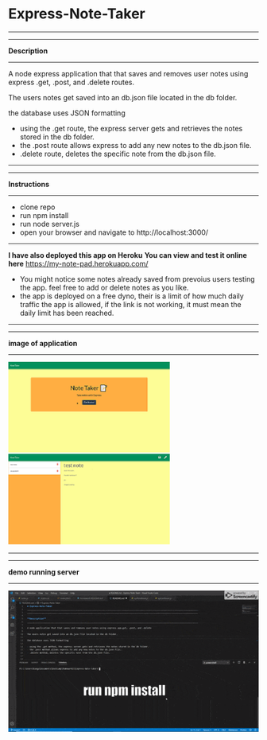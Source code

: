 # Express-Note-Taker
________________________________________________________________________________________________________________________________________
________________________________________________________________________________________________________________________________________

**Description**
________________________________________________________________________________________________________________________________________

A node express application that that saves and removes user notes using express .get, .post, and .delete routes.

The users notes get saved into an db.json file located in the db folder.

the database uses JSON formatting

- using the .get route, the express server gets and retrieves the notes stored in the db folder.
- the .post route allows express to add any new notes to the db.json file.
- .delete route, deletes the specific note from the db.json file.

________________________________________________________________________________________________________________________________________
________________________________________________________________________________________________________________________________________

**Instructions**
________________________________________________________________________________________________________________________________________

- clone repo
- run npm install
- run node server.js
- open your browser and navigate to http://localhost:3000/
________________________________________________________________________________________________________________________________________
 
 **I have also deployed this app on Heroku**
  **You can view and test it online here**
   https://my-note-pad.herokuapp.com/
   - You might notice some notes already saved from prevoius users testing the app. feel free to add or delete notes as you like.
   - the app is deployed on a free dyno, their is a limit of how much daily traffic the app is allowed, if the link is not working, it        must mean the daily limit has been reached.
________________________________________________________________________________________________________________________________________
________________________________________________________________________________________________________________________________________

**image of application**
________________________________________________________________________________________________________________________________________

![Example profile](./examplefiles/example-img1.png)                  ![Example profile](./examplefiles/example-img2.png) 
________________________________________________________________________________________________________________________________________
________________________________________________________________________________________________________________________________________

**demo running server**
________________________________________________________________________________________________________________________________________
![Gif](./examplefiles/example-gif.gif)
